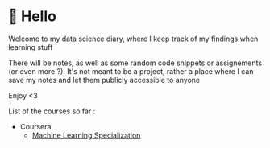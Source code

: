 # :wave: Hello

Welcome to my data science diary, where I keep track of my findings when learning stuff

There will be notes, as well as some random code snippets or assignements (or even more ?). It's not meant to be a project, rather a place where I can save my notes and let them publicly accessible to anyone

Enjoy <3

List of the courses so far :
* Coursera
  * [Machine Learning Specialization](https://github.com/Brice-Vergnou/learning_notes/tree/master/Machine%20Learning%20Specialization)